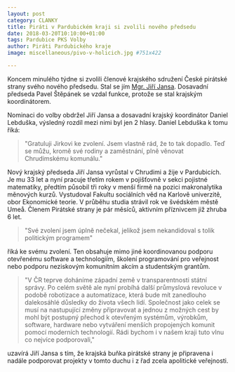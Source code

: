 ```yaml
---
layout: post
category: CLANKY
title: Piráti v Pardubickém kraji si zvolili nového předsedu
date: 2018-03-20T10:10:00+01:00
tags: Pardubice PKS Volby
author: Piráti Pardubického kraje
image: miscellaneous/pivo-v-holicich.jpg #751x422

---
```


Koncem minulého týdne si zvolili členové krajského sdružení České pirátské strany
svého nového předsedu. Stal se jím [Mgr. Jiří Jansa](http://pardubicky.pirati.cz/lide/jiri-jansa/).
Dosavadní předseda
Pavel Štěpánek se vzdal funkce, protože se stal krajským koordinátorem.

Nominaci do volby obdržel Jiří Jansa a dosavadní krajský koordinátor
Daniel Lebduška, výsledný rozdíl mezi nimi byl jen 2 hlasy.
Daniel Lebduška k tomu říká:

> "Gratuluji Jirkovi ke zvolení. Jsem vlastně rád, že to tak dopadlo.
Teď se můžu, kromě své rodiny a zaměstnání, plně věnovat Chrudimskému komunálu."

Nový krajský předseda Jiří Jansa vyrůstal v Chrudimi a žije v Pardubicích.
Je mu 33 let a nyní pracuje třetím rokem v pojišťovně v sekci pojistné matematiky,
předtím působil tři roky v menší firmě na pozici makronalytika měnových kurzů.
Vystudoval Fakultu sociálních věd na Karlově univerzitě, obor Ekonomické teorie.
V průběhu studia strávil rok ve švédském městě Umeå.
Členem Pirátské strany je pár měsíců, aktivním příznivcem již zhruba 6 let.

> "Své zvolení jsem úplně nečekal, jelikož jsem nekandidoval s tolik politickým programem"

říká ke svému zvolení. Ten obsahuje mimo jiné koordinovanou podporu otevřenému
software a technologiím, školení programování pro veřejnost nebo
podporu neziskovým komunitním akcím a studentským grantům.

> "V ČR teprve doháníme západní země v transparentnosti státní správy.
Po celém světě ale nyní probíhá další průmyslová revoluce v podobě
robotizace a automatizace, která bude mít zanedlouho dalekosáhlé
důsledky do života všech lidí. Společnost jako celek se musí
na nastupující změny připravovat a jednou z možných cest by mohl
být postupný přechod k otevřeným systémům, výrobkům, software,
hardware nebo vytváření menších propojených komunit pomocí moderních
technologií. Rádi bychom i v našem kraji tuto vlnu co nejvíce podporovali,"

uzavírá Jiří Jansa s tím, že krajská buňka pirátské strany
je připravena i nadále podporovat projekty v tomto duchu i z řad zcela apolitické veřejnosti.

